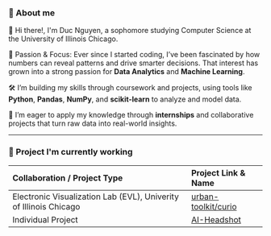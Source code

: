 ### 👤 About me 

👋 Hi there!, I'm Duc Nguyen, a sophomore studying Computer Science at the University of Illinois Chicago. 

🧠 Passion & Focus: Ever since I started coding, I’ve been fascinated by how numbers can reveal patterns and drive smarter decisions. That interest has grown into a strong passion for **Data Analytics** and **Machine Learning**.

🛠️ I’m building my skills through coursework and projects, using tools like **Python**, **Pandas**, **NumPy**, and **scikit-learn** to analyze and model data. 

🚀 I’m eager to apply my knowledge through **internships** and collaborative projects that turn raw data into real-world insights.

---

### 🌟 Project I'm currently working

| Collaboration / Project Type | Project Link & Name |
| :--- | :--- |
| Electronic Visualization Lab (EVL), Univerity of Illinois Chicago | [urban-toolkit/curio](https://github.com/urban-toolkit/curio) |
| Individual Project | [AI-Headshot](https://github.com/ducnt2406/AI-Headshot) |
